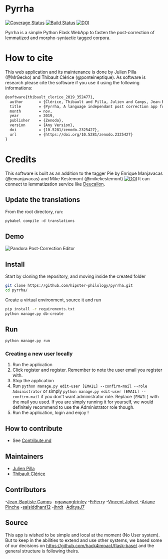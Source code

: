 Pyrrha
======

[![Coverage Status](https://coveralls.io/repos/github/hipster-philology/ppyrrha/badge.svg?branch=master)](https://coveralls.io/github/hipster-philology/pyrrha?branch=dev)
[![Build Status](https://travis-ci.org/hipster-philology/pyrrha.svg?branch=master)](https://travis-ci.org/hipster-philology/pyrrha)
[![DOI](https://zenodo.org/badge/DOI/10.5281/zenodo.2325427.svg)](https://doi.org/10.5281/zenodo.2325427)


Pyrrha is a simple Python Flask WebApp to fasten the post-correction
of lemmatized and morpho-syntactic tagged corpora.

# How to cite

This web application and its maintenance is done by Julien Pilla (@MrGecko) and Thibault Clérice (@ponteineptique). As software is research
please cite the software if you use it using the following informations:

```latex
@software{thibault_clerice_2019_3524771,
  author       = {Clérice, Thibault and Pilla, Julien and Camps, Jean-Baptiste and Jolivet, Vincent and Pinche, Ariane},
  title        = {Pyrrha, A language independant post correction app for POS and lemmatization},
  month        = nov,
  year         = 2019,
  publisher    = {Zenodo},
  version      = {Any Version},
  doi          = {10.5281/zenodo.2325427},
  url          = {https://doi.org/10.5281/zenodo.2325427}
}
```

# Credits

This software is built as an addition to the tagger Pie by Enrique Manjavacas (@emanjavacas) and Mike Kestemont (@mikekestemont) [![DOI](https://zenodo.org/badge/131014015.svg)](https://zenodo.org/badge/latestdoi/131014015)
It can connect to lemmatization service like [Deucalion](https://github.com/chartes/deucalion-chartes).

## Update the translations

From the root directory, run:

`pybabel compile -d translations`

## Demo
![Pandora Post-Correction Editor](./demo.gif)

## Install

Start by cloning the repository, and moving inside the created folder

```bash
git clone https://github.com/hipster-philology/pyrrha.git
cd pyrrha/
```

Create a virtual environment, source it and run

```bash
pip install -r requirements.txt
python manage.py db-create
```

## Run

```bash
python manage.py run
```

### Creating a new user locally

1. Run the application
2. Click register and register. Remember to note the user email you register with.
3. Stop the application
4. Run `python manage.py edit-user [EMAIL] --confirm-mail --role Administrator` or simply 
`python manage.py edit-user [EMAIL] --confirm-mail` if you don't want administrator role. Replace `[EMAIL]`
with the mail you used. If you are simply running it for yourself, we would definitely recommend to use the Administrator role though.
5. Run the application, login and enjoy !

## How to contribute

- See [Contribute.md](CONTRIBUTING.md)

## Maintainers

- [Julien Pilla](https://github.com/MrGecko)
- [Thibault Clérice](https://github.com/ponteineptique)

## Contributors

-[Jean-Baptiste Camps](https://github.com/Jean-Baptiste-Camps)
-[ngawangtrinley](https://github.com/ngawangtrinley)
-[FrFerry](https://github.com/FrFerry)
-[Vincent Jolivet](https://github.com/architexte)
-[Ariane Pinche](https://github.com/ArianePinche)
-[saisiddhant12](https://github.com/saisiddhant12)
-[jhrdt](https://github.com/jhrdt)
-[AdityaJ7](https://github.com/AdityaJ7)

## Source

This app is wished to be simple and local at the moment (No User system). But to keep in the abilities to extend and use
other systems, we based some of our decisions on https://github.com/hack4impact/flask-base/ and the general structure is following theirs.
